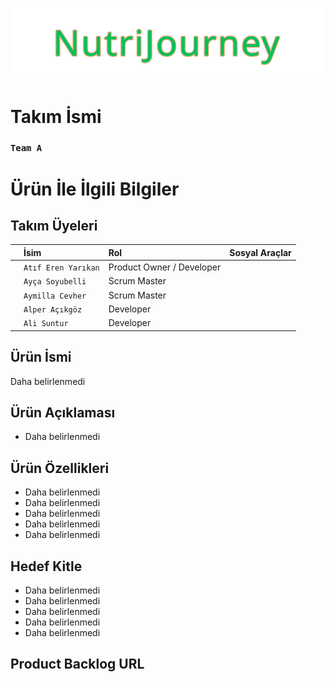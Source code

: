 ![NutriJourney](https://github.com/Akemeyn/group3flutter/blob/main/appFiles/readmeImages/nutrijourney.png)


# Takım İsmi

### **`Team A`**


# Ürün İle İlgili Bilgiler


## Takım Üyeleri


|  | İsim     | Rol                       | Sosyal Araçlar|
| :- | :- | :- | :- |
| | `Atıf Eren Yarıkan` | Product Owner / Developer | |
| | `Ayça Soyubelli` | Scrum Master | |
| | `Aymilla Cevher` | Scrum Master | |
| | `Alper Açıkgöz` | Developer | |
| | `Ali Suntur` | Developer | |


## Ürün İsmi

Daha belirlenmedi

## Ürün Açıklaması

- Daha belirlenmedi

## Ürün Özellikleri

- Daha belirlenmedi
- Daha belirlenmedi
- Daha belirlenmedi
- Daha belirlenmedi
- Daha belirlenmedi

## Hedef Kitle

- Daha belirlenmedi
- Daha belirlenmedi
- Daha belirlenmedi
- Daha belirlenmedi
- Daha belirlenmedi

## Product Backlog URL


